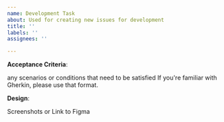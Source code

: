 ```yaml
---
name: Development Task
about: Used for creating new issues for development
title: ''
labels: ''
assignees: ''

---
```


**Acceptance Criteria**:

any scenarios or conditions that need to be satisfied
If you're familiar with Gherkin, please use that format.

**Design**:

Screenshots or Link to Figma
